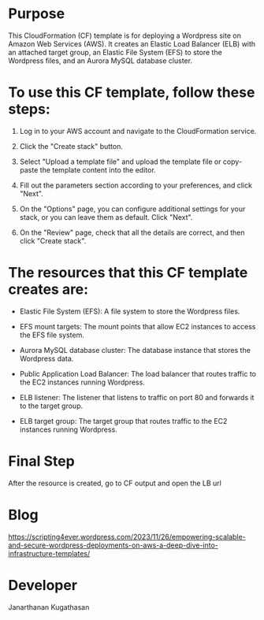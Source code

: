 # Purpose

This CloudFormation (CF) template is for deploying a Wordpress site on Amazon Web Services (AWS). It creates an Elastic Load Balancer (ELB) with an attached target group, an Elastic File System (EFS) to store the Wordpress files, and an Aurora MySQL database cluster.

# To use this CF template, follow these steps:

1. Log in to your AWS account and navigate to the CloudFormation service.

2. Click the "Create stack" button.

3. Select "Upload a template file" and upload the template file or copy-paste the template content into the editor.

4. Fill out the parameters section according to your preferences, and click "Next".

5. On the "Options" page, you can configure additional settings for your stack, or you can leave them as default. Click "Next".

6. On the "Review" page, check that all the details are correct, and then click "Create stack".

# The resources that this CF template creates are:

- Elastic File System (EFS): A file system to store the Wordpress files.

- EFS mount targets: The mount points that allow EC2 instances to access the EFS file system.

- Aurora MySQL database cluster: The database instance that stores the Wordpress data.

- Public Application Load Balancer: The load balancer that routes traffic to the EC2 instances running Wordpress.

- ELB listener: The listener that listens to traffic on port 80 and forwards it to the target group.

- ELB target group: The target group that routes traffic to the EC2 instances running Wordpress.

# Final Step

After the resource is created, go to CF output and open the LB url

# Blog

https://scripting4ever.wordpress.com/2023/11/26/empowering-scalable-and-secure-wordpress-deployments-on-aws-a-deep-dive-into-infrastructure-templates/

# Developer

Janarthanan Kugathasan

